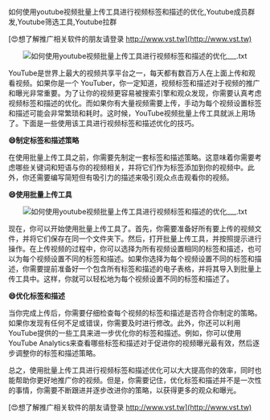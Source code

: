 如何使用youtube视频批量上传工具进行视频标签和描述的优化,Youtube成员群发,Youtube筛选工具,Youtube拉群

[😍想了解推广相关软件的朋友请登录 http://www.vst.tw](http://www.vst.tw)

 <center><img src="https://vst.tw/MP4/tuiguang/png/7.png" alt="如何使用youtube视频批量上传工具进行视频标签和描述的优化___.txt"></center>

YouTube是世界上最大的视频共享平台之一，每天都有数百万人在上面上传和观看视频。如果你是一个 YouTuber，你一定知道，视频标签和描述对于视频的推广和曝光非常重要。为了让你的视频更容易被搜索引擎和观众发现，你需要认真考虑视频标签和描述的优化。而如果你有大量视频需要上传，手动为每个视频设置标签和描述可能会非常繁琐和耗时。这时候，YouTube视频批量上传工具就派上用场了。下面是一些使用该工具进行视频标签和描述优化的技巧。

**😄制定标签和描述策略**

在使用批量上传工具之前，你需要先制定一套标签和描述策略。这意味着你需要考虑哪些关键词和短语与你的视频相关，并将它们作为标签添加到你的视频中。此外，你还需要编写简短但有吸引力的描述来吸引观众点击观看你的视频。

**😄使用批量上传工具**

 <center><img src="https://vst.tw/MP4/tuiguang/png/1.png" alt="如何使用youtube视频批量上传工具进行视频标签和描述的优化___.txt"></center>

现在，你可以开始使用批量上传工具了。首先，你需要准备好所有要上传的视频文件，并将它们保存在同一个文件夹下。然后，打开批量上传工具，并按照提示进行操作。在上传视频的过程中，你可以选择为所有视频设置相同的标签和描述，也可以为每个视频设置不同的标签和描述。如果你选择为每个视频设置不同的标签和描述，你需要提前准备好一个包含所有标签和描述的电子表格，并将其导入到批量上传工具中。这样，你就可以轻松地为每个视频设置不同的标签和描述了。

**😄优化标签和描述**

当你完成上传后，你需要仔细检查每个视频的标签和描述是否符合你制定的策略。如果你发现有任何不足或错误，你需要及时进行修改。此外，你还可以利用YouTube提供的一些工具来进一步优化你的标签和描述。例如，你可以使用YouTube Analytics来查看哪些标签和描述对于促进你的视频曝光最有效，然后逐步调整你的标签和描述策略。

总之，使用批量上传工具进行视频标签和描述优化可以大大提高你的效率，同时也能帮助你更好地推广你的视频。但是，你需要记住，优化标签和描述并不是一次性的事情，你需要不断跟进并逐步改进你的策略，以获得更多的观众和曝光。

[😍想了解推广相关软件的朋友请登录 http://www.vst.tw](http://www.vst.tw)



